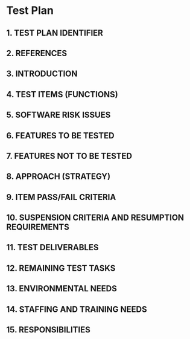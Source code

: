# Test Plan

## 1. TEST PLAN IDENTIFIER
## 2. REFERENCES
## 3. INTRODUCTION
## 4. TEST ITEMS (FUNCTIONS)
## 5. SOFTWARE RISK ISSUES
## 6. FEATURES TO BE TESTED
## 7. FEATURES NOT TO BE TESTED
## 8. APPROACH (STRATEGY)
## 9. ITEM PASS/FAIL CRITERIA
## 10. SUSPENSION CRITERIA AND RESUMPTION REQUIREMENTS
## 11. TEST DELIVERABLES
## 12. REMAINING TEST TASKS
## 13. ENVIRONMENTAL NEEDS
## 14. STAFFING AND TRAINING NEEDS
## 15. RESPONSIBILITIES

